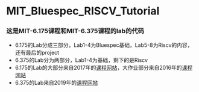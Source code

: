 # MIT_Bluespec_RISCV_Tutorial

### 这是MIT-6.175课程和MIT-6.375课程的lab的代码

- 6.175的Lab分成三部分，Lab1-4为Bluespec基础，Lab5-8为Riscv的内容，还有最后的project
- 6.375的Lab分为两部分，Lab1-4为基础，剩下的是Riscv
- 6.175的Lab的大部分来自2017年的[课程网站](http://csg.csail.mit.edu/6.175/)，大作业部分来自2016年的[课程网站](http://csg.csail.mit.edu/6.175/archive/2016/index.html)
- 6.375的Lab来自2019年的[课程网站](http://csg.csail.mit.edu/6.375/6_375_2019_www/index.html)
